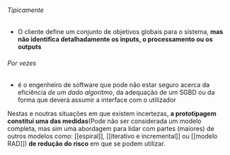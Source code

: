 ###### Tipicamente 
- O cliente define um conjunto de objetivos globais para o sistema, **mas não identifica detalhadamente os inputs, o processamento ou os outputs**
###### Por vezes
- é o engenheiro de software que pode não estar seguro acerca da eficiência *de um dado algoritmo*, da adequação de um SGBD ou da forma que deverá assumir a interface com o utilizador

Nestas e noutras situações em que existem incertezas, **a prototipagem constitui uma das medidas**(Pode não ser considerada um modelo completa, mas sim uma abordagem para lidar com partes (maiores) de outros modelos como: [[espiral]], [[iterativo e incremental]] ou [[modelo RAD]]) **de redução do risco** em que se podem utilizar.